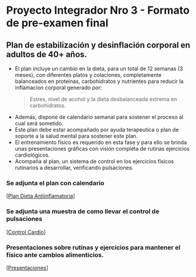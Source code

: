 # Proyecto Integrador Nro 3 - Formato de pre-examen final

## Plan de estabilización y desinflación corporal en adultos de 40+ años.

* El plan incluye un cambio en la dieta, para un total de 12 semanas (3 meses), con diferentes platos y colaciones, completamente balanceados en proteínas, carbohidratos y nutrientes para reducir la inflamacion corporal generado por:
  > Estres, nivel de acohol y la dieta desbalanceada extrema en carbohidratos.
* Además, dispone de calendario semanal para sostener el proceso al cual será sometido.
* Este plan debe estar acompañado por ayuda terapeutica o plan de soporte a la salud mental para sostener este plan.
* El entrenamiento físico es requerido en esta fase y para ello se brinda unas presentaciones gráficas con visión completa de rutinas ejercicios cardiológicos.
* Acompaña al plan, un sistema de control en los ejercicios físicos rutinarios a desarrollar, verificando pulsaciones.

### Se adjunta el plan  con calendario
[[Plan Dieta Antiinflamatoria](https://docs.google.com/document/d/15Z9473p5f_3RSORjpspxdAxj-tF0tmYcP-UTZPCgd6E/edit?usp=sharing)]

### Se adjunta una muestra de como llevar el control de pulsaciones
[[Control Cardio](https://docs.google.com/spreadsheets/d/1PFmGlkwQnQaBT4l0zENd_QyqG6BUz5gHRWRT1LU37sI/edit?usp=sharing)]

### Presentaciones sobre rutinas y ejercicios para mantener el físico ante cambios alimenticios.
[[Presentaciones](https://app.presentations.ai/view/nFjKKf)]
